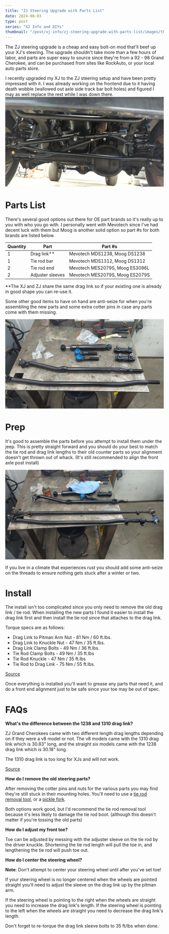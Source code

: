 ```yaml
---
title: "ZJ Steering Upgrade with Parts List"
date: 2024-08-03
type: post
series: "XJ Info and DIYs"
thumbnail: "/post/xj-info/zj-steering-upgrade-with-parts-list/images/thumbnail.jpg"
---
```


The ZJ steering upgrade is a cheap and easy bolt-on mod that'll beef up your XJ's steering. The upgrade shouldn't take more than a few hours of labor, and parts are super easy to source since they're from a 92 - 98 Grand Cherokee, and can be purchased from sites like RockAuto, or your local auto parts store.

I recently upgraded my XJ to the ZJ steering setup and have been pretty impressed with it. I was already working on the frontend due to it having death wobble (wallowed out axle side track bar bolt holes) and figured I may as well replace the rest while I was down there.
![](./images/3.jpg)

# Parts List

There's several good options out there for OE part brands so it's really up to you with who you go with. I personally went with Mevotech since I've had decent luck with them but Moog is another solid option so part #s for both brands are listed below.

| Quantity | Part | Part #s |
|----------|------|--------|
| 1 | Drag link** | Mevotech MDS1238, Moog DS1238 |
| 1 | Tie rod bar | Mevotech MDS1312, Moog DS1312 |
| 2 | Tie rod end | Mevotech MES2079S, Moog ES3096L |
| 2 | Adjuster sleeves | Mevotech MES2079S, Moog ES2079S |

**The XJ and ZJ share the same drag link so if your existing one is already in good shape you can re-use it.

Some other good items to have on hand are anti-seize for when you're assembling the new parts and some extra cotter pins in case any parts come with them missing.

![](./images/1.jpg)

# Prep

It's good to assemble the parts before you attempt to install them under the jeep. This is pretty straight forward and you should do your best to match the tie rod and drag link lengths to their old counter parts so your alignment doesn't get thrown out of whack. (It's still recommended to align the front axle post install)

![](./images/2.jpg)

If you live in a climate that experiences rust you should add some anti-seize on the threads to ensure nothing gets stuck after a winter or two.

# Install

The install isn't too complicated since you only need to remove the old drag link / tie rod. When installing the new parts I found it easier to install the drag link first and then install the tie rod since that attaches to the drag link.

Torque specs are as follows:

- Drag Link to Pitman Arm Nut - 81 Nm / 60 ft.lbs.
- Drag Link to Knuckle Nut - 47 Nm / 35 ft.lbs.
- Drag Link Clamp Bolts - 49 Nm / 36 ft.lbs.
- Tie Rod Clamp Bolts - 49 Nm / 35 ft.lbs
- Tie Rod Knuckle - 47 Nm / 35 ft.lbs
- Tie Rod to Drag Link - 75 Nm / 55 ft.lbs.

[Source](https://wranglertjforum.com/threads/zj-tie-rod-conversion.2373/page-3#post-94101)

Once everything is installed you'll want to grease any parts that need it, and do a front end alignment just to be safe since your toe may be out of spec.

# FAQs

**What's the difference between the 1238 and 1310 drag link?**

ZJ Grand Cherokees came with two different length drag lengths depending on if they were a v8 model or not. The v8 models came with the 1310 drag link which is 30.83" long, and the straight six models came with the 1238 drag link which is 30.18" long. 

The 1310 drag link is too long for XJs and will not work.

[Source](https://www.cherokeeforum.com/f67/zj-steering-upgrade-but-drag-link-tre-pitman-touching-sleeve-262805/#post3651933)

**How do I remove the old steering parts?**

After removing the cotter pins and nuts for the various parts you may find they're still stuck in their mounting holes. You'll need to use a [tie rod removal tool](https://www.harborfreight.com/tie-rod-and-pitman-arm-puller-63684.html?event_id=182962), or a [pickle fork](https://www.harborfreight.com/16-in-ball-joint-separator-63420.html).

Both options work good, but I'd recommend the tie rod removal tool because it's less likely to damage the tie rod boot. (although this doesn't matter if you're tossing the old parts)

**How do I adjust my front toe?**

Toe can be adjusted by messing with the adjuster sleeve on the tie rod by the driver knuckle. Shortening the tie rod length will pull the toe in, and lengthening the tie rod will push toe out.

**How do I center the steering wheel?**

**Note**: Don't attempt to center your steering wheel until after you've set toe!

If your steering wheel is no longer centered when the wheels are pointed straight you'll need to adjust the sleeve on the drag link up by the pitman arm.

If the steering wheel is pointing to the right when the wheels are straight you need to increase the drag link's length. If the steering wheel is pointing to the left when the wheels are straight you need to decrease the drag link's length.

Don't forget to re-torque the drag link sleeve bolts to 35 ft/lbs when done.
